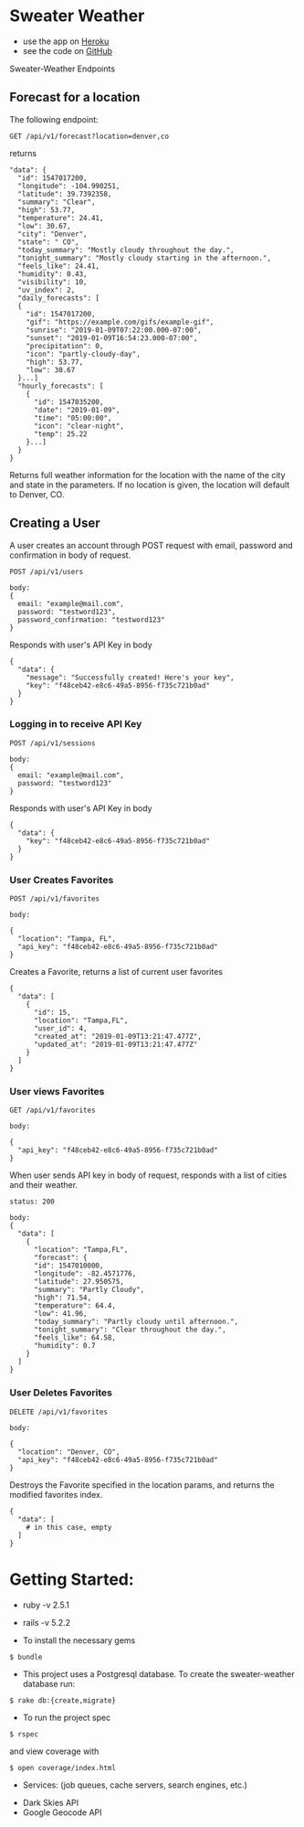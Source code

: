 # Sweater Weather
- use the app on [Heroku](https://dry-hollows-79406.herokuapp.com/api/v1/forecast)
- see the code on [GitHub](https://github.com/geoffreyadebonojo/sweater-weather)

Sweater-Weather Endpoints

## Forecast for a location
The following endpoint:
```
GET /api/v1/forecast?location=denver,co
```
returns
```
"data": {
  "id": 1547017200,
  "longitude": -104.990251,
  "latitude": 39.7392358,
  "summary": "Clear",
  "high": 53.77,
  "temperature": 24.41,
  "low": 30.67,
  "city": "Denver",
  "state": " CO",
  "today_summary": "Mostly cloudy throughout the day.",
  "tonight_summary": "Mostly cloudy starting in the afternoon.",
  "feels_like": 24.41,
  "humidity": 0.43,
  "visibility": 10,
  "uv_index": 2,
  "daily_forecasts": [
  {  
    "id": 1547017200,
    "gif": "https://example.com/gifs/example-gif",
    "sunrise": "2019-01-09T07:22:00.000-07:00",
    "sunset": "2019-01-09T16:54:23.000-07:00",
    "precipitation": 0,
    "icon": "partly-cloudy-day",
    "high": 53.77,
    "low": 30.67
  }...]
  "hourly_forecasts": [
    {
      "id": 1547035200,
      "date": "2019-01-09",
      "time": "05:00:00",
      "icon": "clear-night",
      "temp": 25.22
    }...]
  }
}
```
Returns full weather information for the location with the name of the city and state in the parameters. If no location is given, the location will default to Denver, CO.

## Creating a User
A user creates an account through POST request with email, password and confirmation in body of request.
```
POST /api/v1/users

body:
{
  email: "example@mail.com",
  password: "testword123",
  password_confirmation: "testword123"
}
```
Responds with user's API Key in body
```
{
  "data": {
    "message": "Successfully created! Here's your key",
    "key": "f48ceb42-e8c6-49a5-8956-f735c721b0ad"
  }
}
```

### Logging in to receive API Key
```
POST /api/v1/sessions

body:
{
  email: "example@mail.com",
  password: "testword123"
}
```
Responds with user's API Key in body
```
{
  "data": {
    "key": "f48ceb42-e8c6-49a5-8956-f735c721b0ad"
  }
}
```

### User Creates Favorites
```
POST /api/v1/favorites

body:

{
  "location": "Tampa, FL",
  "api_key": "f48ceb42-e8c6-49a5-8956-f735c721b0ad"
}
```
Creates a Favorite, returns a list of current user favorites
```
{
  "data": [
    {
      "id": 15,
      "location": "Tampa,FL",
      "user_id": 4,
      "created_at": "2019-01-09T13:21:47.477Z",
      "updated_at": "2019-01-09T13:21:47.477Z"
    }
  ]
}
```

### User views Favorites
```
GET /api/v1/favorites

body:

{
  "api_key": "f48ceb42-e8c6-49a5-8956-f735c721b0ad"
}
```
When user sends API key in body of request,  responds with a list of cities and their weather.

```
status: 200

body:
{
  "data": [
    {
      "location": "Tampa,FL",
      "forecast": {
      "id": 1547010000,
      "longitude": -82.4571776,
      "latitude": 27.950575,
      "summary": "Partly Cloudy",
      "high": 71.54,
      "temperature": 64.4,
      "low": 41.96,
      "today_summary": "Partly cloudy until afternoon.",
      "tonight_summary": "Clear throughout the day.",
      "feels_like": 64.58,
      "humidity": 0.7
    }
  ]
}
```

### User Deletes Favorites
```
DELETE /api/v1/favorites

body:

{
  "location": "Denver, CO",
  "api_key": "f48ceb42-e8c6-49a5-8956-f735c721b0ad"
}
```
Destroys the Favorite specified in the location params, and returns the modified favorites index.
```
{
  "data": [
    # in this case, empty
  ]
}
```


# Getting Started:

* ruby -v 2.5.1
* rails -v 5.2.2


* To install the necessary gems
```
$ bundle
```

* This project uses a Postgresql database. To create the sweater-weather database run:
```
$ rake db:{create,migrate}
```

* To run the project spec
```
$ rspec
```
and view coverage with
```
$ open coverage/index.html
```

* Services: (job queues, cache servers, search engines, etc.)
- Dark Skies API
- Google Geocode API
